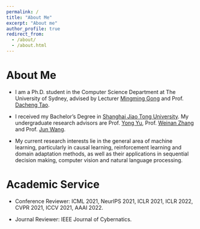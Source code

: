 ```yaml
---
permalink: /
title: "About Me"
excerpt: "About me"
author_profile: true
redirect_from:
  - /about/
  - /about.html
---
```


About Me
======
- I am a Ph.D. student in the Computer Science Department at The University of Sydney, advised by Lecturer [Mingming Gong](https://mingming-gong.github.io/) and Prof. [Dacheng Tao](https://www.sydney.edu.au/engineering/about/our-people/academic-staff/dacheng-tao.html).

- I received my Bachelor’s Degree in [Shanghai Jiao Tong University](https://en.sjtu.edu.cn/). My undergraduate research advisors are Prof. [Yong Yu](http://apex.sjtu.edu.cn/members/yyu), Prof. [Weinan Zhang](http://wnzhang.net/) and Prof. [Jun Wang](http://www0.cs.ucl.ac.uk/staff/jun.wang/).

- My current research interests lie in the general area of machine learning, particularly in causal learning, reinforcement learning and domain adaptation methods, as well as their applications in sequential decision making, computer vision and natural language processing.


Academic Service
======
- Conference Reviewer: ICML 2021, NeurIPS 2021, ICLR 2021, ICLR 2022, CVPR 2021, ICCV 2021, AAAI 2022.

- Journal Reviewer: IEEE Journal of Cybernatics.